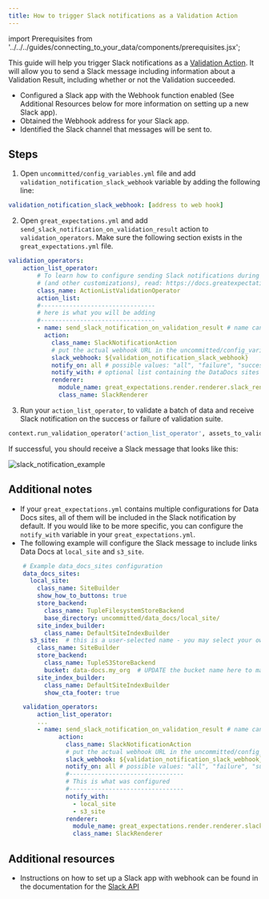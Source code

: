 ```yaml
---
title: How to trigger Slack notifications as a Validation Action
---
```

import Prerequisites from '../../../guides/connecting_to_your_data/components/prerequisites.jsx';

This guide will help you trigger Slack notifications as a [Validation Action](../../../reference/validation.md).
It will allow you to send a Slack message including information about a Validation Result, including whether or not the Validation succeeded.

<Prerequisites>

- Configured a Slack app with the Webhook function enabled (See Additional Resources below for more information on setting up a new Slack app).
- Obtained the Webhook address for your Slack app.
- Identified the Slack channel that messages will be sent to.

</Prerequisites>

Steps
-----

1. Open `uncommitted/config_variables.yml` file and add `validation_notification_slack_webhook` variable by adding the following line:

```yaml
validation_notification_slack_webhook: [address to web hook]
```


2. Open `great_expectations.yml` and add `send_slack_notification_on_validation_result` action to `validation_operators`. Make sure the following section exists in the `great_expectations.yml` file.

```yaml
validation_operators:
    action_list_operator:
        # To learn how to configure sending Slack notifications during evaluation
        # (and other customizations), read: https://docs.greatexpectations.io/en/latest/reference/validation_operators/action_list_validation_operator.html
        class_name: ActionListValidationOperator
        action_list:
        #--------------------------------
        # here is what you will be adding
        #--------------------------------
        - name: send_slack_notification_on_validation_result # name can be set to any value
          action:
            class_name: SlackNotificationAction
            # put the actual webhook URL in the uncommitted/config_variables.yml file
            slack_webhook: ${validation_notification_slack_webhook}
            notify_on: all # possible values: "all", "failure", "success"
            notify_with: # optional list containing the DataDocs sites to include in the notification. Defaults to including links to all configured sites.
            renderer:
              module_name: great_expectations.render.renderer.slack_renderer
              class_name: SlackRenderer
```

3. Run your `action_list_operator`, to validate a batch of data and receive Slack notification on the success or failure of validation suite.  

```python
context.run_validation_operator('action_list_operator', assets_to_validate=batch, run_name="slack_test")
```

  If successful, you should receive a Slack message that looks like this:

![slack_notification_example](../../../images/slack_notification_example.png)


Additional notes
--------------------

- If your `great_expectations.yml` contains multiple configurations for Data Docs sites, all of them will be included in the Slack notification by default. If you would like to be more specific, you can configure the `notify_with` variable in your `great_expectations.yml`.
- The following example will configure the Slack message to include links Data Docs at `local_site` and `s3_site`.

```yaml
    # Example data_docs_sites configuration
    data_docs_sites:
      local_site:
        class_name: SiteBuilder
        show_how_to_buttons: true
        store_backend:
          class_name: TupleFilesystemStoreBackend
          base_directory: uncommitted/data_docs/local_site/
        site_index_builder:
          class_name: DefaultSiteIndexBuilder
      s3_site:  # this is a user-selected name - you may select your own
        class_name: SiteBuilder
        store_backend:
          class_name: TupleS3StoreBackend
          bucket: data-docs.my_org  # UPDATE the bucket name here to match the bucket you configured above.
        site_index_builder:
          class_name: DefaultSiteIndexBuilder
          show_cta_footer: true

    validation_operators:
        action_list_operator:
        ...
        - name: send_slack_notification_on_validation_result # name can be set to any value
              action:
                class_name: SlackNotificationAction
                # put the actual webhook URL in the uncommitted/config_variables.yml file
                slack_webhook: ${validation_notification_slack_webhook}
                notify_on: all # possible values: "all", "failure", "success"
                #--------------------------------
                # This is what was configured
                #--------------------------------
                notify_with:
                  - local_site
                  - s3_site
                renderer:
                  module_name: great_expectations.render.renderer.slack_renderer
                  class_name: SlackRenderer
```


Additional resources
--------------------

- Instructions on how to set up a Slack app with webhook can be found in the documentation for the [Slack API](https://api.slack.com/messaging/webhooks#)
